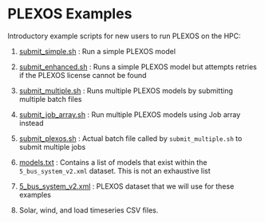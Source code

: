 # PLEXOS Examples

Introductory example scripts for new users to run PLEXOS on the HPC:

1. [submit_simple.sh](submit_simple.sh) : Run a simple PLEXOS model

2. [submit_enhanced.sh](submit_enhanced.sh) : Runs a simple PLEXOS model but attempts retries if the PLEXOS license cannot be found

3. [submit_multiple.sh](submit_multiple.sh) : Runs multiple PLEXOS models by submitting multiple batch files

4. [submit_job_array.sh](submit_job_array.sh) : Run multiple PLEXOS models using Job array instead

5. [submit_plexos.sh](submit_plexos.sh) : Actual batch file called by `submit_multiple.sh` to submit multiple jobs

6. [models.txt](models.txt) : Contains a list of models that exist within the `5_bus_system_v2.xml` dataset. This is not an exhaustive list

7. [5_bus_system_v2.xml](5_bus_system_v2.xml) : PLEXOS dataset that we will use for these examples

8. Solar, wind, and load timeseries CSV files.
